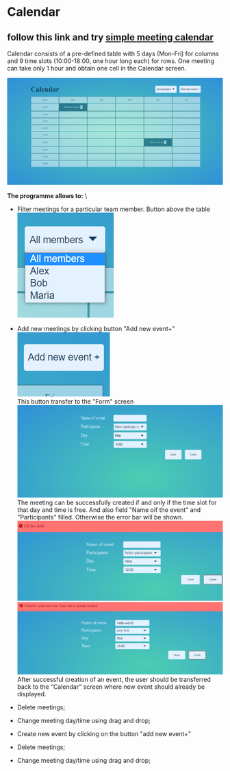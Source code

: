# Сalendar 
## follow this link and try [simple meeting calendar](https://nataliakoshevaya.github.io/calendar/dist/calendar.html)

Calendar consists of a pre-defined table with 5 days (Mon-Fri) for columns and 9 time slots (10:00-18:00, one hour long each) for rows. One meeting can take only 1 hour and obtain one cell in the Calendar screen.  

![alt text](screenshots/calendar.png "Calendar")

**The programme allows to:** \
 + Filter meetings for a particular team member. Button above the table\
  ![alt text](screenshots/filter.png "filter") 

 + Add new meetings by clicking button "Add new event+" \
 ![alt text](screenshots/addbutton.png "btn add new event") \
    This button transfer to the "Form" screen\
    ![alt text](screenshots/form.png "form") \
    The meeting can be successfully created if and only if the time slot for that day and time is free. And also field "Name oif the event" and "Participants" filled. Otherwise the error bar will be shown.
    ![alt text](screenshots/error.png "fill this field") \
    ![alt text](screenshots/error2.png "timeslot is already booked") \
    After successful creation of an event, the user should be transferred back to the “Calendar” screen where new event should already be displayed. 
 + Delete meetings;
 + Change meeting day/time using drag and drop;


 + Create new event by clicking on the button "add new event+" 
 
 + Delete meetings;
 + Change meeting day/time using drag and drop;
 
 
